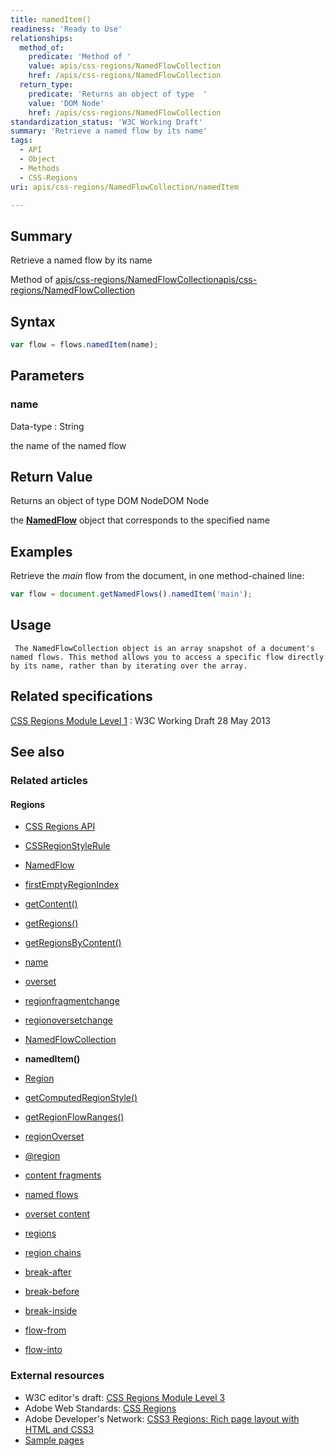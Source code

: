 ```yaml
---
title: namedItem()
readiness: 'Ready to Use'
relationships:
  method_of:
    predicate: 'Method of '
    value: apis/css-regions/NamedFlowCollection
    href: /apis/css-regions/NamedFlowCollection
  return_type:
    predicate: 'Returns an object of type  '
    value: 'DOM Node'
    href: /apis/css-regions/NamedFlowCollection
standardization_status: 'W3C Working Draft'
summary: 'Retrieve a named flow by its name'
tags:
  - API
  - Object
  - Methods
  - CSS-Regions
uri: apis/css-regions/NamedFlowCollection/namedItem

---
```

## Summary

Retrieve a named flow by its name

Method of [apis/css-regions/NamedFlowCollection](/apis/css-regions/NamedFlowCollection)[apis/css-regions/NamedFlowCollection](/apis/css-regions/NamedFlowCollection)

## Syntax

``` js
var flow = flows.namedItem(name);
```

## Parameters

### name

 Data-type
:   String

 the name of the named flow

## Return Value

Returns an object of type DOM NodeDOM Node

the [**NamedFlow**](/apis/css-regions/NamedFlow) object that corresponds to the specified name

## Examples

Retrieve the *main* flow from the document, in one method-chained line:

``` js
var flow = document.getNamedFlows().namedItem('main');
```

## Usage

     The NamedFlowCollection object is an array snapshot of a document's named flows. This method allows you to access a specific flow directly by its name, rather than by iterating over the array.

## Related specifications

[CSS Regions Module Level 1](http://www.w3.org/TR/2013/WD-css3-regions-20130528/)
:   W3C Working Draft 28 May 2013

## See also

### Related articles

#### Regions

-   [CSS Regions API](/apis/css-regions)

-   [CSSRegionStyleRule](/apis/css-regions/CSSRegionStyleRule)

-   [NamedFlow](/apis/css-regions/NamedFlow)

-   [firstEmptyRegionIndex](/apis/css-regions/NamedFlow/firstEmptyRegionIndex)

-   [getContent()](/apis/css-regions/NamedFlow/getContent)

-   [getRegions()](/apis/css-regions/NamedFlow/getRegions)

-   [getRegionsByContent()](/apis/css-regions/NamedFlow/getRegionsByContent)

-   [name](/apis/css-regions/NamedFlow/name)

-   [overset](/apis/css-regions/NamedFlow/overset)

-   [regionfragmentchange](/apis/css-regions/NamedFlow/regionfragmentchange)

-   [regionoversetchange](/apis/css-regions/NamedFlow/regionoversetchange)

-   [NamedFlowCollection](/apis/css-regions/NamedFlowCollection)

-   **namedItem()**

-   [Region](/apis/css-regions/Region)

-   [getComputedRegionStyle()](/apis/css-regions/Region/getComputedRegionStyle)

-   [getRegionFlowRanges()](/apis/css-regions/Region/getRegionFlowRanges)

-   [regionOverset](/apis/css-regions/Region/regionOverset)

-   [@region](/css/atrules/@region)

-   [content fragments](/css/concepts/fragment)

-   [named flows](/css/concepts/named_flow)

-   [overset content](/css/concepts/overset)

-   [regions](/css/concepts/region)

-   [region chains](/css/concepts/region_chain)

-   [break-after](/css/properties/break-after)

-   [break-before](/css/properties/break-before)

-   [break-inside](/css/properties/break-inside)

-   [flow-from](/css/properties/flow-from)

-   [flow-into](/css/properties/flow-into)

### External resources

-   W3C editor's draft: [CSS Regions Module Level 3](http://dev.w3.org/csswg/css3-regions/)
-   Adobe Web Standards: [CSS Regions](http://html.adobe.com/webstandards/cssregions)
-   Adobe Developer's Network: [CSS3 Regions: Rich page layout with HTML and CSS3](http://www.adobe.com/devnet/html5/articles/css3-regions.html)
-   [Sample pages](http://adobe.github.com/web-platform/samples/css-regions)
